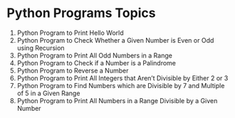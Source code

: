 # Python Programs Topics

1. Python Program to Print Hello World
2. Python Program to Check Whether a Given Number is Even or Odd using Recursion
3. Python Program to Print All Odd Numbers in a Range
4. Python Program to Check if a Number is a Palindrome
5. Python Program to Reverse a Number
6. Python Program to Print All Integers that Aren’t Divisible by Either 2 or 3
7. Python Program to Find Numbers which are Divisible by 7 and Multiple of 5 in a Given Range
8. Python Program to Print All Numbers in a Range Divisible by a Given Number